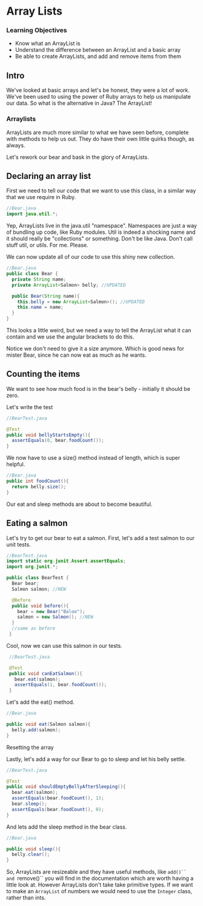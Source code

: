 # Array Lists

### Learning Objectives
- Know what an ArrayList is
- Understand the difference between an ArrayList and a basic array
- Be able to create ArrayLists, and add and remove items from them

## Intro

We've looked at basic arrays and let's be honest, they were a lot of work. We've been used to using the power of Ruby arrays to help us manipulate our data. 
So what is the alternative in Java? The ArrayList!

### Arraylists 

ArrayLists are much more similar to what we have seen before, complete with methods to help us out. They do have their own little quirks though, as always.

Let's rework our bear and bask in the glory of ArrayLists.

## Declaring an array list

First we need to tell our code that we want to use this class, in a similar way that we use require in Ruby.

``` java
//Bear.java
import java.util.*;
```

Yep, ArrayLists live in the java.util "namespace". Namespaces are just a way of bundling up code, like Ruby modules. Util is indeed a shocking name and it should really be "collections" or something. Don't be like Java. Don't call stuff util, or utils. For me. Please.

We can now update all of our code to use this shiny new collection.

``` java
//Bear.java
public class Bear {
  private String name;
  private ArrayList<Salmon> belly; //UPDATED

  public Bear(String name){
    this.belly = new ArrayList<Salmon>(); //UPDATED
    this.name = name;
  }
}
```

This looks a little weird, but we need a way to tell the ArrayList what it can contain and we use the angular brackets to do this.

Notice we don't need to give it a size anymore. Which is good news for mister Bear, since he can now eat as much as he wants.

## Counting the items

We want to see how much food is in the bear's belly - initially it should be zero.

Let's write the test

```java
//BearTest.java

@Test
public void bellyStartsEmpty(){
  assertEquals(0, bear.foodCount());
}
```

We now have to use a size() method instead of length, which is super helpful.

``` java
//Bear.java
public int foodCount(){
  return belly.size();
}
```

Our eat and sleep methods are about to become beautiful.

## Eating a salmon

Let's try to get our bear to eat a salmon. First, let's add a test salmon to our unit tests.

```java
//BearTest.java
import static org.junit.Assert.assertEquals;
import org.junit.*;

public class BearTest {
  Bear bear;
  Salmon salmon; //NEW

  @Before
  public void before(){
    bear = new Bear("Baloo");
    salmon = new Salmon(); //NEW
  }
  //same as before
 }
 ```

 Cool, now we can use this salmon in our tests.

```java
 //BearTest.java

 @Test
 public void canEatSalmon(){
   bear.eat(salmon);
   assertEquals(1, bear.foodCount());
 }
 ```

 Let's add the eat() method.


``` java
//Bear.java

public void eat(Salmon salmon){
  belly.add(salmon);
}
```

Resetting the array

Lastly, let's add a way for our Bear to go to sleep and let his belly settle.

```java
//BearTest.java

@Test
public void shouldEmptyBellyAfterSleeping(){
  bear.eat(salmon);
  assertEquals(bear.foodCount(), 1);
  bear.sleep();
  assertEquals(bear.foodCount(), 0);
}
```

And lets add the sleep method in the bear class.

```java
//Bear.java

public void sleep(){
  belly.clear();
}
```

So, ArrayLists are resizeable and they have useful methods, like `add()`` and `remove()`` you will find in the documentation which are worth having a little look at. However ArrayLists don't take take primitive types. If we want to make an `ArrayList` of numbers we would need to use the `Integer` class, rather than ints.




